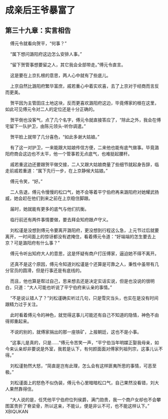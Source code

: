 # 成亲后王爷暴富了 
 ## 第三十九章：实言相告
     傅元令就看向贺平，“何事？”

    “属下想问潞阳府这边怎么安排人事。”

    “留下贺管事想要留之人，其它我会全部带走。”傅元令直言。

    这是要在上京扎根的意思，两人心中就有了些底儿。

    上京自然比潞阳府繁华富庶，戚若重心中着实欢喜，去了上京对于经商而言反而更美。

    贺平因为主管田庄土地这块，反而更喜欢潞阳府这边，毕竟傅家的根在这里，如此可见傅元令对二人的定位还是十分正确的。

    贺平倒也没客气，点了几个名字，傅元令就直接答应了，“除此之外，我会在傅宅留下一队护卫，由陈元领头-听你调遣。”

    贺平脸上就带了几分喜色，“如此多谢大姑娘。”

    有了这一对护卫，一来能跟大姑娘传信方便，二来他也能有底气做事。毕竟潞阳府商会这边也不太平，他一个管事若无点底气，也难挺起腰杆。

    戚若重这边还要跟贺平做交接，二人又跟大姑娘商量了些细节就起身告辞，临走前戚若重道：“属下先行一步，在上京静候大姑娘。”

    傅元令笑，“好。”

    二人告退，傅元令慢慢的松口气，她不会等着平宁伯府再来潞阳府对她耀武扬威，她会赶在他们到来之前在上京稳住脚跟。

    届时，她就能有更多的底气与他们抗衡。

    临行前还有两件事情要做，要去拜会知府跟卢守义。

    刘松谨是没想到傅元令要离开潞阳府，更没想到行程这么急，上元节过后就要离开，一时间面上的惊讶都没有遮掩住，看着傅元令道：“好端端的怎生要去上京？可是潞阳府有什么事？”

    傅元令听出知府大人的意思，这是怀疑有商户打压傅家，逼迫她不得不离开。

    还真不是这个原因，傅元令知道刘松谨是个还算是可靠之人，秉性中虽带有几分官员的圆滑，但是行事还是有底线的。

    而且，他也算是帮过自己，思来想去还是决定实话实说，但是也没说的很明白，只道：“大人可能也听说了平宁伯府来认亲的事情。”

    “不是说认错人了？”刘松谨确实听过几句，只是雪灾当头，也实在是没有时间跟精力过于关注。

    此时看着傅元令的神色，就觉得这事儿可能还有自己不知道的隐情，神色不由得郑重起来。

    不说的别的，就傅家捐出的那一座铁矿，上报朝廷，这也不是小事。

    “这事儿是真的，只是……”傅元令苦笑一声，“平宁伯当年明媒正娶我母亲，如今来认亲却非要说是外室，我若是认下，有何颜面面对傅家列祖列宗，这事儿认不得。”

    刘松谨勃然大怒，“简直是岂有此理，怎么会有这样匪夷所思的事情，可恶至极。”

    刘松谨面上的怒色不似伪装，傅元令心里暗暗松口气，自己果然没看错，刘大人果然靠得住。

    “大人说的是，任凭他平宁伯府位列侯爵，满门勋贵，我一个商户女却也不会攀图富贵折了脊梁骨，所以这亲，不能认，便是非认不可，也不能这样认下。” 
XBIQUKAN